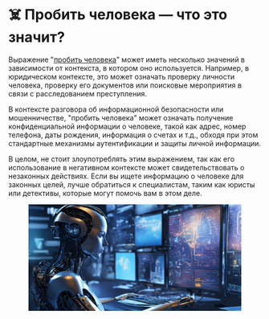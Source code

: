 # ☠️ Пробить человека — что это значит?

Выражение "[пробить человека](../osint-nachalo-puti/)" может иметь несколько значений в зависимости от контекста, в котором оно используется. Например, в юридическом контексте, это может означать проверку личности человека, проверку его документов или поисковые мероприятия в связи с расследованием преступления.

В контексте разговора об информационной безопасности или мошенничестве, "пробить человека" может означать получение конфиденциальной информации о человеке, такой как адрес, номер телефона, даты рождения, информация о счетах и т.д., обходя при этом стандартные механизмы аутентификации и защиты личной информации.

В целом, не стоит злоупотреблять этим выражением, так как его использование в негативном контексте может свидетельствовать о незаконных действиях. Если вы ищете информацию о человеке для законных целей, лучше обратиться к специалистам, таким как юристы или детективы, которые могут помочь вам в этом деле.

<figure><img src="../.gitbook/assets/leak.jpg" alt=""><figcaption></figcaption></figure>
